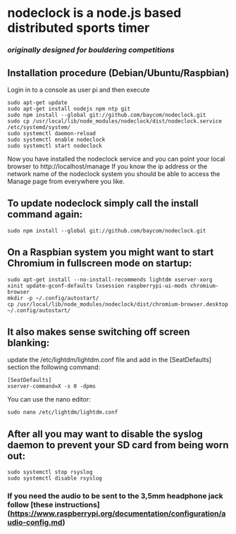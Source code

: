 # nodeclock is a node.js based distributed sports timer 
### *originally designed for bouldering competitions*

## Installation procedure (Debian/Ubuntu/Raspbian) 

Login in to a console as user pi and then execute

```
sudo apt-get update
sudo apt-get install nodejs npm ntp git
sudo npm install --global git://github.com/baycom/nodeclock.git
sudo cp /usr/local/lib/node_modules/nodeclock/dist/nodeclock.service /etc/systemd/system/
sudo systemctl daemon-reload
sudo systemctl enable nodeclock
sudo systemctl start nodeclock
```

Now you have installed the nodeclock service and you can point your local browser to http://localhost/manage
If you know the ip address or the network name of the nodeclock system you should be able to access the Manage page from everywhere you like. 

## To update nodeclock simply call the install command again:

```
sudo npm install --global git://github.com/baycom/nodeclock.git
```

## On a Raspbian system you might want to start Chromium in fullscreen mode on startup:

```
sudo apt-get install --no-install-recommends lightdm xserver-xorg xinit update-gconf-defaults lxsession raspberrypi-ui-mods chromium-browser
mkdir -p ~/.config/autostart/
cp /usr/local/lib/node_modules/nodeclock/dist/chromium-browser.desktop ~/.config/autostart/
```

## It also makes sense switching off screen blanking:

update the /etc/lightdm/lightdm.conf file and add in the [SeatDefaults] section the following command:
```
[SeatDefaults]
xserver-command=X -s 0 -dpms
```
You can use the nano editor:
```
sudo nano /etc/lightdm/lightdm.conf
```

## After all you may want to disable the syslog daemon to prevent your SD card from being worn out:
```
sudo systemctl stop rsyslog
sudo systemctl disable rsyslog

```

### If you need the audio to be sent to the 3,5mm headphone jack follow [these instructions] (https://www.raspberrypi.org/documentation/configuration/audio-config.md)
